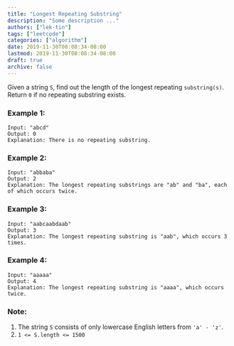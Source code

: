 ```yaml
---
title: "Longest Repeating Substring"
description: "Some description ..."
authors: ["lek-tin"]
tags: ["leetcode"]
categories: ["algorithm"]
date: 2019-11-30T08:08:34-08:00
lastmod: 2019-11-30T08:08:34-08:00
draft: true
archive: false
---
```

Given a string `S`, find out the length of the longest repeating `substring(s)`. Return `0` if no repeating substring exists.

### Example 1:
```
Input: "abcd"
Output: 0
Explanation: There is no repeating substring.
```

### Example 2:
```
Input: "abbaba"
Output: 2
Explanation: The longest repeating substrings are "ab" and "ba", each of which occurs twice.
```

### Example 3:
```
Input: "aabcaabdaab"
Output: 3
Explanation: The longest repeating substring is "aab", which occurs 3 times.
```

### Example 4:
```
Input: "aaaaa"
Output: 4
Explanation: The longest repeating substring is "aaaa", which occurs twice.
```

### Note:
1. The string `S` consists of only lowercase English letters from `'a' - 'z'`.
2. `1 <= S.length <= 1500`